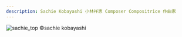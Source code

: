 ```yaml
---
description: Sachie Kobayashi 小林祥恵 Composer Compositrice 作曲家
---
```


![sachie_top](https://github.com/kbys88/kbys88.github.io/assets/142012962/8d3a8ccb-1468-4116-aa63-af1c6d8d54cc)
©︎sachie kobayashi
